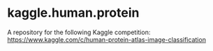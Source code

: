 # kaggle.human.protein

A repository for the following Kaggle competition:
https://www.kaggle.com/c/human-protein-atlas-image-classification
